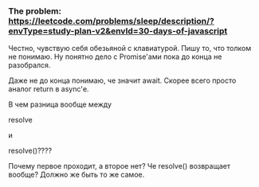 ### The problem: https://leetcode.com/problems/sleep/description/?envType=study-plan-v2&envId=30-days-of-javascript

Честно, чувствую себя обезьяной с клавиатурой. Пишу то, что толком не понимаю. Ну понятно дело с Promise'ами пока до конца не разобрался.

Даже не до конца понимаю, че значит await. Скорее всего просто аналог return в async'е.

В чем разница вообще между 

resolve

и 

resolve()????

Почему первое проходит, а второе нет? Че resolve() возвращает вообще? Должно же быть то же самое.